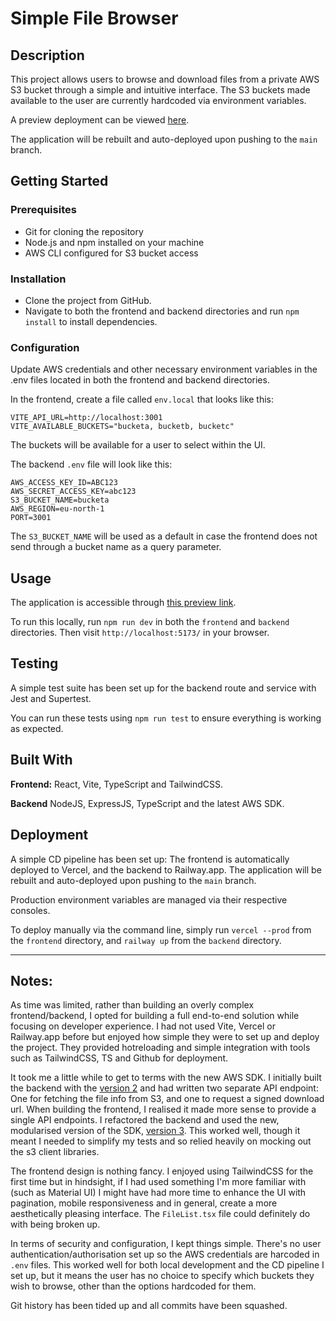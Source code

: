 # Simple File Browser

## Description

This project allows users to browse and download files from a private AWS S3 bucket through a simple and intuitive interface. The S3 buckets made available to the user are currently hardcoded via environment variables.

A preview deployment can be viewed [here](https://tuza-file-browser-frontend-git-main-mattcleary55s-projects.vercel.app/).

The application will be rebuilt and auto-deployed upon pushing to the `main` branch.

## Getting Started

### Prerequisites

- Git for cloning the repository
- Node.js and npm installed on your machine
- AWS CLI configured for S3 bucket access

### Installation

- Clone the project from GitHub.
- Navigate to both the frontend and backend directories and run `npm install` to install dependencies.

### Configuration

Update AWS credentials and other necessary environment variables in the .env files located in both the frontend and backend directories.

In the frontend, create a file called `env.local` that looks like this:

```
VITE_API_URL=http://localhost:3001
VITE_AVAILABLE_BUCKETS="bucketa, bucketb, bucketc"
```

The buckets will be available for a user to select within the UI.

The backend `.env` file will look like this:

```
AWS_ACCESS_KEY_ID=ABC123
AWS_SECRET_ACCESS_KEY=abc123
S3_BUCKET_NAME=bucketa
AWS_REGION=eu-north-1
PORT=3001
```

The `S3_BUCKET_NAME` will be used as a default in case the frontend does not send through a bucket name as a query parameter.

## Usage

The application is accessible through [this preview link](https://tuza-file-browser-frontend-git-main-mattcleary55s-projects.vercel.app/).

To run this locally, run `npm run dev` in both the `frontend` and `backend` directories. Then visit `http://localhost:5173/` in your browser.

## Testing

A simple test suite has been set up for the backend route and service with Jest and Supertest.

You can run these tests using `npm run test` to ensure everything is working as expected.

## Built With

**Frontend:** React, Vite, TypeScript and TailwindCSS.

**Backend** NodeJS, ExpressJS, TypeScript and the latest AWS SDK.

## Deployment

A simple CD pipeline has been set up: The frontend is automatically deployed to Vercel, and the backend to Railway.app. The application will be rebuilt and auto-deployed upon pushing to the `main` branch.

Production environment variables are managed via their respective consoles.

To deploy manually via the command line, simply run `vercel --prod` from the `frontend` directory, and `railway up` from the `backend` directory.

---

## Notes:

As time was limited, rather than building an overly complex frontend/backend, I opted for building a full end-to-end solution while focusing on developer experience. I had not used Vite, Vercel or Railway.app before but enjoyed how simple they were to set up and deploy the project. They provided hotreloading and simple integration with tools such as TailwindCSS, TS and Github for deployment.

It took me a little while to get to terms with the new AWS SDK. I initially built the backend with the [version 2](https://www.npmjs.com/package/aws-sdk) and had written two separate API endpoint: One for fetching the file info from S3, and one to request a signed download url. When building the frontend, I realised it made more sense to provide a single API endpoints. I refactored the backend and used the new, modularised version of the SDK, [version 3](https://www.npmjs.com/package/@aws-sdk/client-s3). This worked well, though it meant I needed to simplify my tests and so relied heavily on mocking out the s3 client libraries.

The frontend design is nothing fancy. I enjoyed using TailwindCSS for the first time but in hindsight, if I had used something I'm more familiar with (such as Material UI) I might have had more time to enhance the UI with pagination, mobile responsiveness and in general, create a more aesthetically pleasing interface. The `FileList.tsx` file could definitely do with being broken up.

In terms of security and configuration, I kept things simple. There's no user authentication/authorisation set up so the AWS credentials are harcoded in `.env` files. This worked well for both local development and the CD pipeline I set up, but it means the user has no choice to specify which buckets they wish to browse, other than the options hardcoded for them.

Git history has been tided up and all commits have been squashed.
